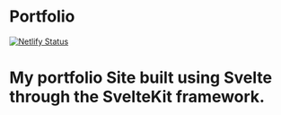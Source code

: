 # Portfolio
 [![Netlify Status](https://api.netlify.com/api/v1/badges/bee02535-de06-44ee-92c7-4154e75f31f9/deploy-status)](https://app.netlify.com/sites/billelind/deploys)
 
 # My portfolio Site built using Svelte through the SvelteKit framework.
 
 
